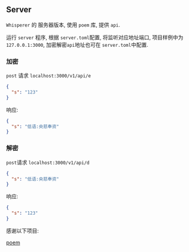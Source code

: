 ## Server

`Whisperer` 的 服务器版本, 使用 `poem` 库, 提供 `api`.

运行 `server` 程序, 根据 `server.toml`配置, 将监听对应地址端口, 项目样例中为 `127.0.0.1:3000`, 加密解密`api`地址也可在 `server.toml`中配置.

### 加密

`post` 请求 `localhost:3000/v1/api/e`

```json
{
  "s": "123"
}
```

响应:

```json
{
  "s": "低语:央慈奉资"
}
```

### 解密

`post`请求 `localhost:3000/v1/api/d`

```json
{
  "s": "低语:央慈奉资"
}
```

响应:

```json
{
  "s": "123"
}
```

感谢以下项目:

[poem](https://github.com/poem-web/poem)